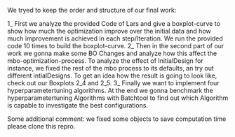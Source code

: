 We tryed to keep the order and structure of our final work:

1_ First we analyze the provided Code of Lars and give a boxplot-curve to show how much the optimization improve over the initial data and how much improvement is achieved in each step/Iteration. We run the provided code 10 times to build the boxplot-curve.
2_ Then in the second part of our work we gonna make some BO Changes and analyze how this affect the mbo-optimization-process. To analyze the effect of InitialDesign for instance, we fixed the rest of the mbo process to its defaults, an try out different intialDesigns. To get an idea how the result is going to look like, check out our Boxplots 2_4 and 2_5.
3_ Finally we want to implement four hyperparametertuning algorithms. At the end we gonna benchmark the hyperparametertuning Algorithms with Batchtool to find out which Algorithm is capable to investigate the best configurations.

Some additional comment: we fixed some objects to save computation time please clone this repro.
